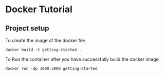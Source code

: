 # Docker Tutorial


## Project setup
To create the image of the docker file
```
docker build -t getting-started .
```
To Run the container after you have successfully build the docker image
```
docker run -dp 3000:3000 getting-started
```
